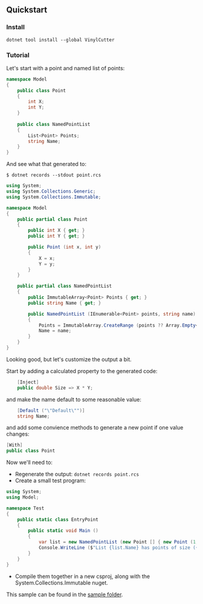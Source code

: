 ## Quickstart

### Install 

`dotnet tool install --global VinylCutter`

### Tutorial

Let's start with a point and named list of points:

```csharp
namespace Model
{
	public class Point 
	{
		int X; 
		int Y; 
	}
	
	public class NamedPointList
	{
		List<Point> Points;
		string Name;
	}
}
```

And see what that generated to:

`$ dotnet records --stdout point.rcs`

```csharp
using System;
using System.Collections.Generic;
using System.Collections.Immutable;

namespace Model
{
	public partial class Point
	{
		public int X { get; }
		public int Y { get; }

		public Point (int x, int y)
		{
			X = x;
			Y = y;
		}
	}

	public partial class NamedPointList
	{
		public ImmutableArray<Point> Points { get; }
		public string Name { get; }

		public NamedPointList (IEnumerable<Point> points, string name)
		{
			Points = ImmutableArray.CreateRange (points ?? Array.Empty<Point> ());
			Name = name;
		}
	}
}
```

Looking good, but let's customize the output a bit.

Start by adding a calculated property to the generated code:

```csharp
	[Inject]
	public double Size => X * Y;
```

and make the name default to some reasonable value:

```csharp
	[Default ("\"Default\"")]
	string Name;
```

and add some convience methods to generate a new point if one value changes:

```csharp
[With]
public class Point 
```

Now we'll need to:

- Regenerate the output: `dotnet records point.rcs`
- Create a small test program:

```csharp
using System;
using Model;

namespace Test
{
	public static class EntryPoint
	{
		public static void Main ()
		{
			var list = new NamedPointList (new Point [] { new Point (1, 1), new Point (2, 2) }, "MyList");
			Console.WriteLine ($"List {list.Name} has points of size ({string.Join (", ", list.Points.Select (p => p.Size))})!");
		}
	}
}
```
- Compile them together in a new csproj, along with the System.Collections.Immutable nuget.


This sample can be found in the [sample folder](https://github.com/chamons/VinylCutter/tree/master/sample/point).
